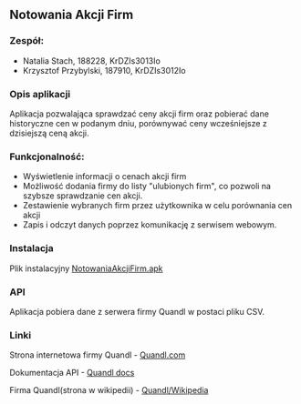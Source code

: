 ## Notowania Akcji Firm

### Zespół:

- Natalia Stach, 188228, KrDZIs3013Io
- Krzysztof Przybylski, 187910, KrDZIs3012Io

### Opis aplikacji

Aplikacja pozwalająca sprawdzać ceny akcji firm oraz pobierać dane historyczne cen w podanym dniu, porównywać ceny wcześniejsze z dzisiejszą ceną akcji.

### Funkcjonalność:

- Wyświetlenie informacji  o cenach akcji firm
- Możliwość dodania  firmy do listy "ulubionych firm", co pozwoli na szybsze sprawdzanie cen akcji. 
- Zestawienie wybranych firm przez użytkownika w celu porównania cen akcji
- Zapis i odczyt danych poprzez komunikację z serwisem webowym.

### Instalacja

Plik instalacyjny [NotowaniaAkcjiFirm.apk]

### API

Aplikacja pobiera dane z serwera firmy Quandl w postaci pliku CSV.

### Linki

Strona internetowa firmy Quandl - [Quandl.com]

Dokumentacja API - [Quandl docs]

Firma Quandl(strona w wikipedii) - [Quandl/Wikipedia]


[NotowaniaAkcjiFirm.apk]: <https://github.com/123dragon123/NotowaniaAkcjiFirm/releases/download/1.0/NotowaniaAkcjiFirm.apk>
[Quandl.com]: <https://www.quandl.com>
[Quandl docs]: <https://docs.quandl.com/docs/>
[Quandl/Wikipedia]: <https://en.wikipedia.org/wiki/Quandl>
[CSV/Wikipedia]: <https://pl.wikipedia.org/wiki/CSV_(format_pliku)>
